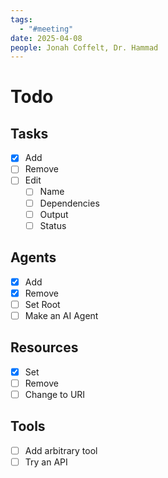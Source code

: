 ```yaml
---
tags:
  - "#meeting"
date: 2025-04-08
people: Jonah Coffelt, Dr. Hammad
---
```

# Todo
## Tasks
- [x] Add
- [ ] Remove
- [ ] Edit
	- [ ] Name
	- [ ] Dependencies
	- [ ] Output
	- [ ] Status
## Agents
- [x] Add
- [x] Remove
- [ ] Set Root
- [ ] Make an AI Agent
## Resources
- [x] Set
- [ ] Remove
- [ ] Change to URI
## Tools
- [ ] Add arbitrary tool
- [ ] Try an API
## 